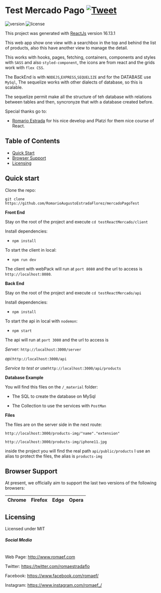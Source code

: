 # Test Mercado Pago [![Tweet](https://img.shields.io/twitter/url/http/shields.io.svg?style=social&logo=twitter)](https://twitter.com/romaestradaflo)

![version](https://img.shields.io/badge/version-1.0.0-blue.svg)  ![license](https://img.shields.io/badge/license-MIT-blue.svg)

This project was generated with [ReactJs](https://es.reactjs.org/docs/getting-started.html) version 16.13.1

This web app show one view with a searchbox in the top and behind the list of products, also this have another view to manage the detail. 

This works with hooks, pages, fetching, containers, components and styles with `SASS` and also `styled-component`, the icons are from react and the grids work with `flex CSS`.

The BackEnd is with `NODEJS`,`EXPRESS`,`SEQUELIZE` and for the DATABASE use `MySql`, The sequelize works with other dialects of database, so this is scalable.

The sequelize permit make all the structure of teh database with relations between tables and then, syncronyze that with a database created before.

Special thanks go to:
- [Romario Estrada](http://www.romaef.com) for his nice develop and Platzi for them nice course of React.


## Table of Contents

* [Quick Start](#quick-start)
* [Browser Support](#browser-support)
* [Licensing](#licensing)


## Quick start

Clone the repo: 

`git clone https://github.com/RomarioAugustoEstradaFlorez/mercadoPagoTest`

**Front End**

Stay on the root of the project and execute `cd testReactMercado/client`

Install dependencies:
- `npm install`

To start the client in local:
- `npm run dev`

The client with webPack will run at `port 8080` and the url to access is `http://localhost:8080`.


**Back End**

Stay on the root of the project and execute `cd testReactMercado/api`

Install dependencies:
- `npm install`

To start the api in local with `nodemon`:
- `npm start`

The api will run at `port 3000` and the url to access is 

*Server:*
`http://localhost:3000/server`

*api:*`http://localhost:3000/api`

*Service to test or use*`http://localhost:3000/api/products`


**Database Example**

You will find this files on the `/_material` folder:

- The SQL to create the database on MySql

- The Collection to use the services with `PostMan` 

**Files**

The files are on the server side in the next route:

`http://localhost:3000/products-img/"name"."extension"`

`http://localhost:3000/products-img/iphone11.jpg`

inside the project you will find the real path `api/public/products` I use an alias to protect the files, the alias is `products-img`


## Browser Support

At present, we officially aim to support the last two versions of the following browsers:


| Chrome | Firefox | Edge | Opera |
| --- | --- | --- | --- |

## Licensing

Licensed under MIT

##### Social Media
#
Web Page: <http://www.romaef.com>

Twitter: <https://twitter.com/romaestradaflo>

Facebook: <https://www.facebook.com/romaef/>

Instagram: <https://www.instagram.com/romaef_/>